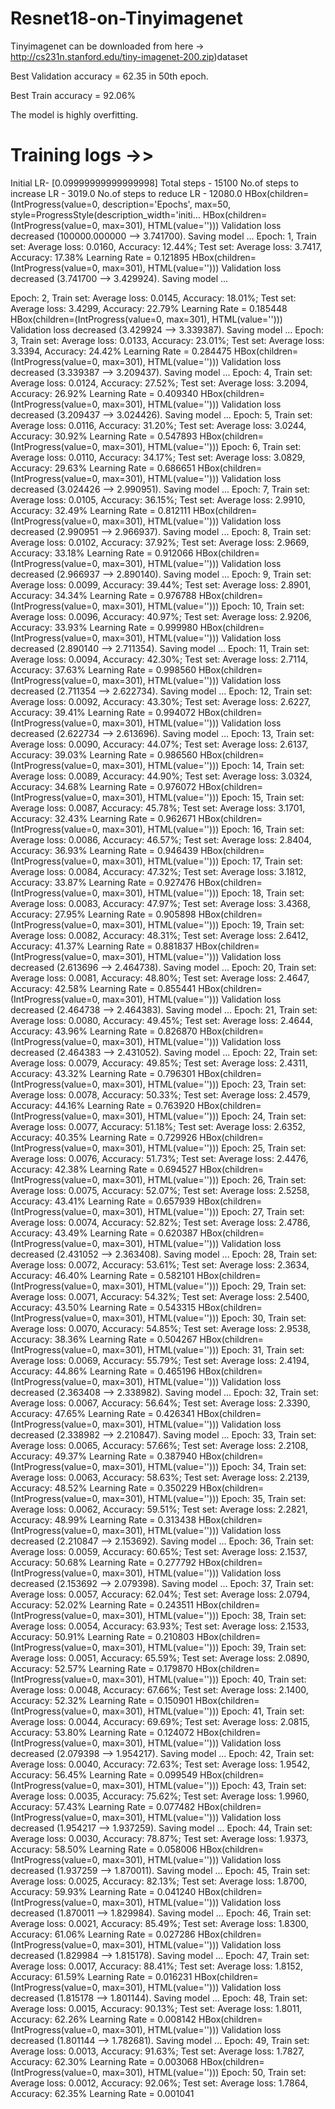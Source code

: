 # Resnet18-on-Tinyimagenet

Tinyimagenet can be downloaded from here -> http://cs231n.stanford.edu/tiny-imagenet-200.zip)dataset

Best Validation accuracy = 62.35 in 50th epoch.

Best Train accuracy = 92.06% 

The model is highly overfitting.


# Training logs ->>

Initial LR-  [0.09999999999999998]
Total steps -  15100
No.of steps to increase LR - 3019.0
No.of steps to reduce LR -  12080.0
HBox(children=(IntProgress(value=0, description='Epochs', max=50, style=ProgressStyle(description_width='initi…
HBox(children=(IntProgress(value=0, max=301), HTML(value='')))
Validation loss decreased (100000.000000 --> 3.741700).  Saving model ...
Epoch: 1, Train set: Average loss: 0.0160, Accuracy: 12.44%; Test set: Average loss: 3.7417, Accuracy: 17.38%
Learning Rate = 0.121895
HBox(children=(IntProgress(value=0, max=301), HTML(value='')))
Validation loss decreased (3.741700 --> 3.429924).  Saving model ...


Epoch: 2, Train set: Average loss: 0.0145, Accuracy: 18.01%; Test set: Average loss: 3.4299, Accuracy: 22.79%
Learning Rate = 0.185448
HBox(children=(IntProgress(value=0, max=301), HTML(value='')))
Validation loss decreased (3.429924 --> 3.339387).  Saving model ...
Epoch: 3, Train set: Average loss: 0.0133, Accuracy: 23.01%; Test set: Average loss: 3.3394, Accuracy: 24.42%
Learning Rate = 0.284475
HBox(children=(IntProgress(value=0, max=301), HTML(value='')))
Validation loss decreased (3.339387 --> 3.209437).  Saving model ...
Epoch: 4, Train set: Average loss: 0.0124, Accuracy: 27.52%; Test set: Average loss: 3.2094, Accuracy: 26.92%
Learning Rate = 0.409340
HBox(children=(IntProgress(value=0, max=301), HTML(value='')))
Validation loss decreased (3.209437 --> 3.024426).  Saving model ...
Epoch: 5, Train set: Average loss: 0.0116, Accuracy: 31.20%; Test set: Average loss: 3.0244, Accuracy: 30.92%
Learning Rate = 0.547893
HBox(children=(IntProgress(value=0, max=301), HTML(value='')))
Epoch: 6, Train set: Average loss: 0.0110, Accuracy: 34.17%; Test set: Average loss: 3.0829, Accuracy: 29.63%
Learning Rate = 0.686651
HBox(children=(IntProgress(value=0, max=301), HTML(value='')))
Validation loss decreased (3.024426 --> 2.990951).  Saving model ...
Epoch: 7, Train set: Average loss: 0.0105, Accuracy: 36.15%; Test set: Average loss: 2.9910, Accuracy: 32.49%
Learning Rate = 0.812111
HBox(children=(IntProgress(value=0, max=301), HTML(value='')))
Validation loss decreased (2.990951 --> 2.966937).  Saving model ...
Epoch: 8, Train set: Average loss: 0.0102, Accuracy: 37.92%; Test set: Average loss: 2.9669, Accuracy: 33.18%
Learning Rate = 0.912066
HBox(children=(IntProgress(value=0, max=301), HTML(value='')))
Validation loss decreased (2.966937 --> 2.890140).  Saving model ...
Epoch: 9, Train set: Average loss: 0.0099, Accuracy: 39.44%; Test set: Average loss: 2.8901, Accuracy: 34.34%
Learning Rate = 0.976788
HBox(children=(IntProgress(value=0, max=301), HTML(value='')))
Epoch: 10, Train set: Average loss: 0.0096, Accuracy: 40.97%; Test set: Average loss: 2.9206, Accuracy: 33.93%
Learning Rate = 0.999980
HBox(children=(IntProgress(value=0, max=301), HTML(value='')))
Validation loss decreased (2.890140 --> 2.711354).  Saving model ...
Epoch: 11, Train set: Average loss: 0.0094, Accuracy: 42.30%; Test set: Average loss: 2.7114, Accuracy: 37.63%
Learning Rate = 0.998560
HBox(children=(IntProgress(value=0, max=301), HTML(value='')))
Validation loss decreased (2.711354 --> 2.622734).  Saving model ...
Epoch: 12, Train set: Average loss: 0.0092, Accuracy: 43.30%; Test set: Average loss: 2.6227, Accuracy: 39.41%
Learning Rate = 0.994072
HBox(children=(IntProgress(value=0, max=301), HTML(value='')))
Validation loss decreased (2.622734 --> 2.613696).  Saving model ...
Epoch: 13, Train set: Average loss: 0.0090, Accuracy: 44.07%; Test set: Average loss: 2.6137, Accuracy: 39.03%
Learning Rate = 0.986560
HBox(children=(IntProgress(value=0, max=301), HTML(value='')))
Epoch: 14, Train set: Average loss: 0.0089, Accuracy: 44.90%; Test set: Average loss: 3.0324, Accuracy: 34.68%
Learning Rate = 0.976072
HBox(children=(IntProgress(value=0, max=301), HTML(value='')))
Epoch: 15, Train set: Average loss: 0.0087, Accuracy: 45.78%; Test set: Average loss: 3.1701, Accuracy: 32.43%
Learning Rate = 0.962671
HBox(children=(IntProgress(value=0, max=301), HTML(value='')))
Epoch: 16, Train set: Average loss: 0.0086, Accuracy: 46.57%; Test set: Average loss: 2.8404, Accuracy: 36.93%
Learning Rate = 0.946439
HBox(children=(IntProgress(value=0, max=301), HTML(value='')))
Epoch: 17, Train set: Average loss: 0.0084, Accuracy: 47.32%; Test set: Average loss: 3.1812, Accuracy: 33.87%
Learning Rate = 0.927476
HBox(children=(IntProgress(value=0, max=301), HTML(value='')))
Epoch: 18, Train set: Average loss: 0.0083, Accuracy: 47.97%; Test set: Average loss: 3.4368, Accuracy: 27.95%
Learning Rate = 0.905898
HBox(children=(IntProgress(value=0, max=301), HTML(value='')))
Epoch: 19, Train set: Average loss: 0.0082, Accuracy: 48.31%; Test set: Average loss: 2.6412, Accuracy: 41.37%
Learning Rate = 0.881837
HBox(children=(IntProgress(value=0, max=301), HTML(value='')))
Validation loss decreased (2.613696 --> 2.464738).  Saving model ...
Epoch: 20, Train set: Average loss: 0.0081, Accuracy: 48.80%; Test set: Average loss: 2.4647, Accuracy: 42.58%
Learning Rate = 0.855441
HBox(children=(IntProgress(value=0, max=301), HTML(value='')))
Validation loss decreased (2.464738 --> 2.464383).  Saving model ...
Epoch: 21, Train set: Average loss: 0.0080, Accuracy: 49.45%; Test set: Average loss: 2.4644, Accuracy: 43.96%
Learning Rate = 0.826870
HBox(children=(IntProgress(value=0, max=301), HTML(value='')))
Validation loss decreased (2.464383 --> 2.431052).  Saving model ...
Epoch: 22, Train set: Average loss: 0.0079, Accuracy: 49.85%; Test set: Average loss: 2.4311, Accuracy: 43.32%
Learning Rate = 0.796301
HBox(children=(IntProgress(value=0, max=301), HTML(value='')))
Epoch: 23, Train set: Average loss: 0.0078, Accuracy: 50.33%; Test set: Average loss: 2.4579, Accuracy: 44.16%
Learning Rate = 0.763920
HBox(children=(IntProgress(value=0, max=301), HTML(value='')))
Epoch: 24, Train set: Average loss: 0.0077, Accuracy: 51.18%; Test set: Average loss: 2.6352, Accuracy: 40.35%
Learning Rate = 0.729926
HBox(children=(IntProgress(value=0, max=301), HTML(value='')))
Epoch: 25, Train set: Average loss: 0.0076, Accuracy: 51.73%; Test set: Average loss: 2.4476, Accuracy: 42.38%
Learning Rate = 0.694527
HBox(children=(IntProgress(value=0, max=301), HTML(value='')))
Epoch: 26, Train set: Average loss: 0.0075, Accuracy: 52.07%; Test set: Average loss: 2.5258, Accuracy: 43.41%
Learning Rate = 0.657939
HBox(children=(IntProgress(value=0, max=301), HTML(value='')))
Epoch: 27, Train set: Average loss: 0.0074, Accuracy: 52.82%; Test set: Average loss: 2.4786, Accuracy: 43.49%
Learning Rate = 0.620387
HBox(children=(IntProgress(value=0, max=301), HTML(value='')))
Validation loss decreased (2.431052 --> 2.363408).  Saving model ...
Epoch: 28, Train set: Average loss: 0.0072, Accuracy: 53.61%; Test set: Average loss: 2.3634, Accuracy: 46.40%
Learning Rate = 0.582101
HBox(children=(IntProgress(value=0, max=301), HTML(value='')))
Epoch: 29, Train set: Average loss: 0.0071, Accuracy: 54.32%; Test set: Average loss: 2.5400, Accuracy: 43.50%
Learning Rate = 0.543315
HBox(children=(IntProgress(value=0, max=301), HTML(value='')))
Epoch: 30, Train set: Average loss: 0.0070, Accuracy: 54.85%; Test set: Average loss: 2.9538, Accuracy: 38.36%
Learning Rate = 0.504267
HBox(children=(IntProgress(value=0, max=301), HTML(value='')))
Epoch: 31, Train set: Average loss: 0.0069, Accuracy: 55.79%; Test set: Average loss: 2.4194, Accuracy: 44.86%
Learning Rate = 0.465196
HBox(children=(IntProgress(value=0, max=301), HTML(value='')))
Validation loss decreased (2.363408 --> 2.338982).  Saving model ...
Epoch: 32, Train set: Average loss: 0.0067, Accuracy: 56.64%; Test set: Average loss: 2.3390, Accuracy: 47.65%
Learning Rate = 0.426341
HBox(children=(IntProgress(value=0, max=301), HTML(value='')))
Validation loss decreased (2.338982 --> 2.210847).  Saving model ...
Epoch: 33, Train set: Average loss: 0.0065, Accuracy: 57.66%; Test set: Average loss: 2.2108, Accuracy: 49.37%
Learning Rate = 0.387940
HBox(children=(IntProgress(value=0, max=301), HTML(value='')))
Epoch: 34, Train set: Average loss: 0.0063, Accuracy: 58.63%; Test set: Average loss: 2.2139, Accuracy: 48.52%
Learning Rate = 0.350229
HBox(children=(IntProgress(value=0, max=301), HTML(value='')))
Epoch: 35, Train set: Average loss: 0.0062, Accuracy: 59.51%; Test set: Average loss: 2.2821, Accuracy: 48.99%
Learning Rate = 0.313438
HBox(children=(IntProgress(value=0, max=301), HTML(value='')))
Validation loss decreased (2.210847 --> 2.153692).  Saving model ...
Epoch: 36, Train set: Average loss: 0.0059, Accuracy: 60.65%; Test set: Average loss: 2.1537, Accuracy: 50.68%
Learning Rate = 0.277792
HBox(children=(IntProgress(value=0, max=301), HTML(value='')))
Validation loss decreased (2.153692 --> 2.079398).  Saving model ...
Epoch: 37, Train set: Average loss: 0.0057, Accuracy: 62.04%; Test set: Average loss: 2.0794, Accuracy: 52.02%
Learning Rate = 0.243511
HBox(children=(IntProgress(value=0, max=301), HTML(value='')))
Epoch: 38, Train set: Average loss: 0.0054, Accuracy: 63.93%; Test set: Average loss: 2.1533, Accuracy: 50.91%
Learning Rate = 0.210803
HBox(children=(IntProgress(value=0, max=301), HTML(value='')))
Epoch: 39, Train set: Average loss: 0.0051, Accuracy: 65.59%; Test set: Average loss: 2.0890, Accuracy: 52.57%
Learning Rate = 0.179870
HBox(children=(IntProgress(value=0, max=301), HTML(value='')))
Epoch: 40, Train set: Average loss: 0.0048, Accuracy: 67.66%; Test set: Average loss: 2.1400, Accuracy: 52.32%
Learning Rate = 0.150901
HBox(children=(IntProgress(value=0, max=301), HTML(value='')))
Epoch: 41, Train set: Average loss: 0.0044, Accuracy: 69.69%; Test set: Average loss: 2.0815, Accuracy: 53.80%
Learning Rate = 0.124072
HBox(children=(IntProgress(value=0, max=301), HTML(value='')))
Validation loss decreased (2.079398 --> 1.954217).  Saving model ...
Epoch: 42, Train set: Average loss: 0.0040, Accuracy: 72.63%; Test set: Average loss: 1.9542, Accuracy: 56.45%
Learning Rate = 0.099549
HBox(children=(IntProgress(value=0, max=301), HTML(value='')))
Epoch: 43, Train set: Average loss: 0.0035, Accuracy: 75.62%; Test set: Average loss: 1.9960, Accuracy: 57.43%
Learning Rate = 0.077482
HBox(children=(IntProgress(value=0, max=301), HTML(value='')))
Validation loss decreased (1.954217 --> 1.937259).  Saving model ...
Epoch: 44, Train set: Average loss: 0.0030, Accuracy: 78.87%; Test set: Average loss: 1.9373, Accuracy: 58.50%
Learning Rate = 0.058006
HBox(children=(IntProgress(value=0, max=301), HTML(value='')))
Validation loss decreased (1.937259 --> 1.870011).  Saving model ...
Epoch: 45, Train set: Average loss: 0.0025, Accuracy: 82.13%; Test set: Average loss: 1.8700, Accuracy: 59.93%
Learning Rate = 0.041240
HBox(children=(IntProgress(value=0, max=301), HTML(value='')))
Validation loss decreased (1.870011 --> 1.829984).  Saving model ...
Epoch: 46, Train set: Average loss: 0.0021, Accuracy: 85.49%; Test set: Average loss: 1.8300, Accuracy: 61.06%
Learning Rate = 0.027286
HBox(children=(IntProgress(value=0, max=301), HTML(value='')))
Validation loss decreased (1.829984 --> 1.815178).  Saving model ...
Epoch: 47, Train set: Average loss: 0.0017, Accuracy: 88.41%; Test set: Average loss: 1.8152, Accuracy: 61.59%
Learning Rate = 0.016231
HBox(children=(IntProgress(value=0, max=301), HTML(value='')))
Validation loss decreased (1.815178 --> 1.801144).  Saving model ...
Epoch: 48, Train set: Average loss: 0.0015, Accuracy: 90.13%; Test set: Average loss: 1.8011, Accuracy: 62.26%
Learning Rate = 0.008142
HBox(children=(IntProgress(value=0, max=301), HTML(value='')))
Validation loss decreased (1.801144 --> 1.782681).  Saving model ...
Epoch: 49, Train set: Average loss: 0.0013, Accuracy: 91.63%; Test set: Average loss: 1.7827, Accuracy: 62.30%
Learning Rate = 0.003068
HBox(children=(IntProgress(value=0, max=301), HTML(value='')))
Epoch: 50, Train set: Average loss: 0.0012, Accuracy: 92.06%; Test set: Average loss: 1.7864, Accuracy: 62.35%
Learning Rate = 0.001041

